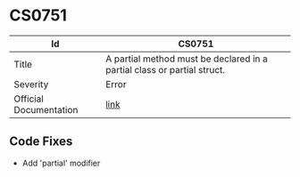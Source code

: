 # CS0751

| Id                     | CS0751                                                                   |
| ---------------------- | ------------------------------------------------------------------------ |
| Title                  | A partial method must be declared in a partial class or partial struct\. |
| Severity               | Error                                                                    |
| Official Documentation | [link](http://docs.microsoft.com/en-us/dotnet/csharp/misc/cs0751)        |

## Code Fixes

* Add 'partial' modifier

